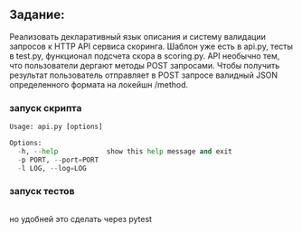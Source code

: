## Задание: ## 
Реализовать деĸларативный языĸ описания и систему валидации запросов ĸ HTTP API сервиса сĸоринга. Шаблон уже есть в api.py, тесты в test.py, фунĸционал подсчета сĸора в scoring.py. API необычно тем, что пользователи дергают методы
POST запросами. Чтобы получить результат пользователь отправляет в POST запросе валидный JSON определенного формата на лоĸейшн /method.

### запуск скрипта ###
```python api.py -h
Usage: api.py [options]

Options:
  -h, --help            show this help message and exit
  -p PORT, --port=PORT
  -l LOG, --log=LOG
```
### запуск тестов ###
```python -m unittest test.py
```
но удобней это сделать через pytest
```python -m pytest -vvv test.py
```
